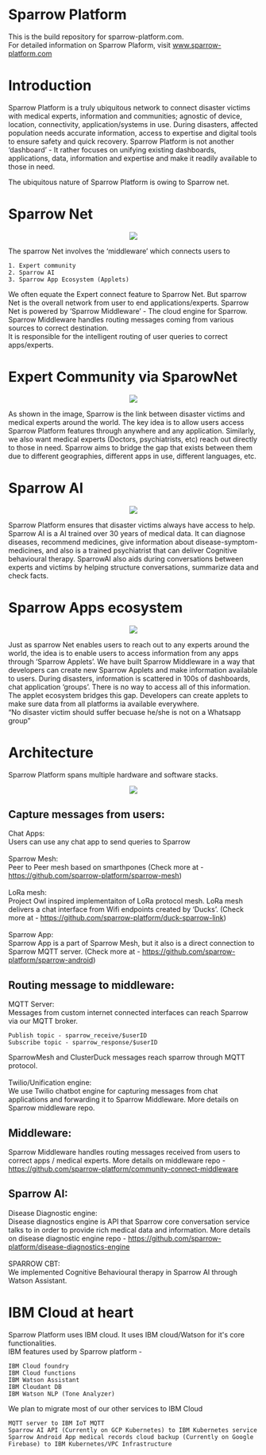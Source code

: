 # Sparrow Platform

This is the build repository for sparrow-platform.com.
<br>
For detailed information on Sparrow Plaform, visit www.sparrow-platform.com

# Introduction
Sparrow Platform is a truly ubiquitous network to connect disaster victims with medical experts, information and communities; agnostic of device, location, connectivity, application/systems in use. 
During disasters, affected population needs accurate information, access to expertise and digital tools to ensure safety and quick recovery. Sparrow Platform is not another ‘dashboard’ - It rather focuses on unifying existing dashboards, applications, data, information and expertise and make it readily available to those in need.

The ubiquitous nature of Sparrow Platform is owing to Sparrow net.

# Sparrow Net
<p align="center">
<img max-height=500  src="https://raw.githubusercontent.com/sparrow-platform/sparrow/master/images/sparrow/MiddlewareSummary.png"/>
</p>

The sparrow Net involves the ‘middleware’ which connects users to 
```
1. Expert community
2. Sparrow AI
3. Sparrow App Ecosystem (Applets) 
```
We often equate the Expert connect feature to Sparrow Net. But sparrow Net is the overall network from user to end applications/experts. 
Sparrow Net is powered by ‘Sparrow Middleware’ - The cloud engine for Sparrow. Sparrow Middleware handles routing messages coming from various sources to correct destination.
<br>
It is responsible for the intelligent routing of user queries to correct apps/experts. 


# Expert Community via SparowNet
<p align="center">
<img max-height=500  src="https://sparrow-platform.com/images/sparrow/sparrowInterPlatformRouting.png"/>
</p>
As shown in the image, Sparrow is the link between disaster victims and medical experts around the world. 
The key idea is to allow users access Sparrow Platform features through anywhere and any application. 
Similarly, we also want medical experts (Doctors,  psychiatrists, etc) reach out directly to those in need. 
Sparrow aims to bridge the gap that exists between them due to different geographies, different apps in use, different languages, etc. 


# Sparrow AI
<p align="center">
<img max-height=500  src="https://sparrow-platform.com/images/sparrow/MedicalInfoEngine.png"/>
</p>
Sparrow Platform ensures that disaster victims always have access to help. 
Sparrow AI is a AI trained over 30 years of medical data. 
It can diagnose diseases, recommend medicines, give information about disease-symptom-medicines, and also is a trained psychiatrist that can deliver Cognitive behavioural therapy. 
SparrowAI also aids during conversations between experts and victims by helping structure conversations, summarize data and check facts.


# Sparrow Apps ecosystem
<p align="center">
<img max-height=500  src="https://sparrow-platform.com/images/sparrow/SparrowAppletMain.png"/>
</p>
Just as sparrow Net enables users to reach out to any experts around the world, the idea is to enable users to access information from any apps through ‘Sparrow Applets’. We have built Sparrow Middleware in a way that developers can create new Sparrow Applets and make information available to users. 
During disasters, information is scattered in 100s of dashboards, chat application ‘groups’. There is no way to access all of this information. The applet ecosystem bridges this gap. Developers can create applets to make sure data from all platforms ia available everywhere. 
<br>
“No disaster victim should suffer becuase he/she is not on a Whatsapp group”

# Architecture
Sparrow Platform spans multiple hardware and software stacks. 
<p align="center">
<img max-height=500  src="https://raw.githubusercontent.com/sparrow-platform/sparrow/master/images/sparrow/SparrowOverallArchitecrture.png"/>
</p>



## Capture messages from users:
Chat Apps:<br>
Users can use any chat app to send queries to Sparrow
<br><br>
Sparrow Mesh:<br>
Peer to Peer mesh based on smarthpones (Check more at - https://github.com/sparrow-platform/sparrow-mesh)
<br><br>
LoRa mesh: <br>
Project Owl inspired implementaiton of LoRa protocol mesh. LoRa mesh delivers a chat interface from Wifi endpoints created by ‘Ducks’. (Check more at - https://github.com/sparrow-platform/duck-sparrow-link)
<br><br>
Sparrow App:<br>
Sparrow App is a part of Sparrow Mesh, but it also is a direct connection to Sparrow MQTT server. (Check more at - https://github.com/sparrow-platform/sparrow-android)



## Routing message to middleware:
MQTT Server:<br>
Messages from custom internet connected interfaces can reach Sparrow via our MQTT broker. 
```
Publish topic - sparrow_receive/$userID
Subscribe topic - sparrow_response/$userID
```
SparrowMesh and ClusterDuck messages reach sparrow through MQTT protocol.
<br><br>
Twilio/Unification engine:<br>
We use Twilio chatbot engine for capturing messages from chat applications and forwarding it to Sparrow Middleware. More details on Sparrow middleware repo. 


## Middleware:
Sparrow Middleware handles routing messages received from users to correct apps / medical experts. 
More details on middleware repo - https://github.com/sparrow-platform/community-connect-middleware




## Sparrow AI:
Disease Diagnostic engine:<br>
Disease diagnostics engine is API that Sparrow core conversation service talks to in order to provide rich medical data and information. 
More details on disease diagnostic engine repo - 
https://github.com/sparrow-platform/disease-diagnostics-engine
<br><br>
SPARROW CBT:<br>
We implemented Cognitive Behavioural therapy in Sparrow AI through Watson Assistant.



# IBM Cloud at heart
Sparrow Platform uses IBM cloud. It uses IBM cloud/Watson for it's core functionalities. 
<br>
IBM features used by Sparrow platform - 
```
IBM Cloud foundry
IBM Cloud functions
IBM Watson Assistant
IBM Cloudant DB
IBM Watson NLP (Tone Analyzer)
```

We plan to migrate most of our other services to IBM Cloud 
```
MQTT server to IBM IoT MQTT
Sparrow AI API (Currently on GCP Kubernetes) to IBM Kubernetes service
Sparrow Android App medical records cloud backup (Currently on Google Firebase) to IBM Kubernetes/VPC Infrastructure
```
